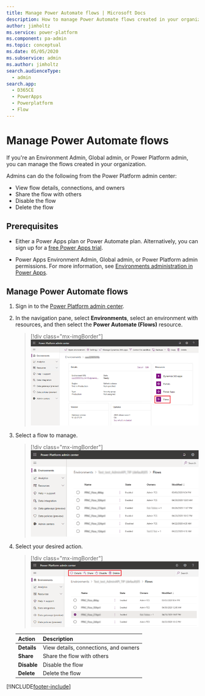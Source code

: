 ```yaml
---
title: Manage Power Automate flows | Microsoft Docs
description: How to manage Power Automate flows created in your organization
author: jimholtz
ms.service: power-platform
ms.component: pa-admin
ms.topic: conceptual
ms.date: 05/05/2020
ms.subservice: admin
ms.author: jimholtz
search.audienceType: 
  - admin
search.app:
  - D365CE
  - PowerApps
  - Powerplatform
  - Flow
---
```


# Manage Power Automate flows

If you're an Environment Admin, Global admin, or Power Platform admin, you can manage the flows created in your organization.

Admins can do the following from the Power Platform admin center:

- View flow details, connections, and owners
- Share the flow with others  
- Disable the flow
- Delete the flow

## Prerequisites

- Either a Power Apps plan or Power Automate plan. Alternatively, you can sign up for a [free Power Apps trial](/powerapps/maker/signup-for-powerapps).

- Power Apps Environment Admin, Global admin, or Power Platform admin permissions. For more information, see [Environments administration in Power Apps](environments-administration.md).

## Manage Power Automate flows

1. Sign in to the [Power Platform admin center](https://admin.powerplatform.microsoft.com).

2. In the navigation pane, select **Environments**, select an environment with resources, and then select the **Power Automate (Flows)** resource.

   > [!div class="mx-imgBorder"] 
   > ![Select Power Automate resource](media/resources-select-power-automate.png "Select Power Automate resource")

3. Select a flow to manage.

   > [!div class="mx-imgBorder"] 
   > ![Select a flow](media/resources-power-automate-flows-list.png "Select a flow") 

4. Select your desired action.

   > [!div class="mx-imgBorder"] 
   > ![Manage a flow](media/resources-edit-power-automate.png "Manage a flow") 

   |Action  |Description  |
   |---------|---------|
   |**Details**     | View details, connections, and owners        |
   |**Share**     | Share the flow with others        |
   |**Disable**     | Disable the flow        |
   |**Delete**     | Delete the flow        |


[!INCLUDE[footer-include](../includes/footer-banner.md)]